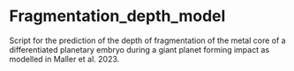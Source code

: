 # Fragmentation_depth_model
Script for the prediction of the depth of fragmentation of the metal core of a differentiated planetary embryo during a giant planet forming impact as modelled in Maller et al. 2023.
